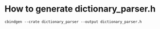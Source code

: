 # How to generate dictionary_parser.h

```
cbindgen --crate dictionary_parser --output dictionary_parser.h
```
